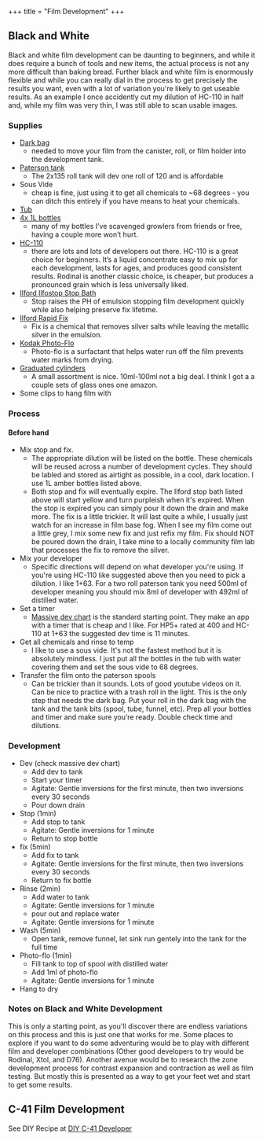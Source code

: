+++
title = "Film Development"
+++

## Black and White

Black and white film development can be daunting to beginners, and while it does require a bunch of tools and new items, the actual process is not any more difficult than baking bread. Further black and white film is enormously flexible and while you can really dial in the process to get precisely the results you want, even with a lot of variation you're likely to get useable results. As an example I once accidently cut my dilution of HC-110 in half and, while my film was very thin, I was still able to scan usable images.

### Supplies

- [Dark bag](https://www.bhphotovideo.com/c/product/1644766-REG)
    - needed to move your film from the canister, roll, or film holder into the development tank.
- [Paterson tank](https://www.bhphotovideo.com/c/product/886586-REG)
    - The 2x135 roll tank will dev one roll of 120 and is affordable
- Sous Vide
    - cheap is fine, just using it to get all chemicals to ~68 degrees - you can ditch this entirely if you have means to heat your chemicals.
- [Tub](https://www.amazon.com/gp/product/B000JCKCQQ/ref=ppx_yo_dt_b_search_asin_title)
- [4x 1L bottles](https://www.bhphotovideo.com/c/product/315918-REG)
    - many of my bottles I’ve scavenged growlers from friends or free, having a couple more won’t hurt.
- [HC-110](https://www.bhphotovideo.com/c/product/1493206-REG)
    - there are lots and lots of developers out there. HC-110 is a great choice for beginners. It’s a liquid concentrate easy to mix up for each development, lasts for ages, and produces good consistent results. Rodinal is another classic choice, is cheaper, but produces a pronounced grain which is less universally liked.
- [Ilford Ilfostop Stop Bath](https://www.bhphotovideo.com/c/product/169348-REG)
    - Stop raises the PH of emulsion stopping film development quickly while also helping preserve fix lifetime.
- [Ilford Rapid Fix](https://www.bhphotovideo.com/c/product/253198-REG)
    - Fix is a chemical that removes silver salts while leaving the metallic silver in the emulsion.
- [Kodak Photo-Flo](https://www.bhphotovideo.com/c/product/28195-REG)
    - Photo-flo is a surfactant that helps water run off the film prevents water marks from drying.
- [Graduated cylinders](https://www.bhphotovideo.com/c/product/448443-REG/Photographers_Formulary_09_0045_Glass_Graduate_25ml.html)
    - A small assortment is nice. 10ml-100ml not a big deal. I think I got a a couple sets of glass ones one amazon.
- Some clips to hang film with

### Process

#### Before hand

- Mix stop and fix.
    - The appropriate dilution will be listed on the bottle. These chemicals will be reused across a number of development cycles. They should be labled and stored as airtight as possible, in a cool, dark location. I use 1L amber bottles listed above.
    - Both stop and fix will eventually expire. The Ilford stop bath listed above will start yellow and turn purpleish when it's expired. When the stop is expired you can simply pour it down the drain and make more. The fix is a little trickier. It will last quite a while, I usually just watch for an increase in film base fog. When I see my film come out a little grey, I mix some new fix and just refix my film. Fix should NOT be poured down the drain, I take mine to a locally community film lab that processes the fix to remove the silver.
- Mix your developer
    - Specific directions will depend on what developer you're using. If you're using HC-110 like suggested above then you need to pick a dilution. I like 1+63. For a two roll paterson tank you need 500ml of developer meaning you should mix 8ml of developer with 492ml of distilled water.
- Set a timer
    - [Massive dev chart](https://www.digitaltruth.com/devchart.php) is the standard starting point. They make an app with a timer that is cheap and I like. For HP5+ rated at 400 and HC-110 at 1+63 the suggested dev time is 11 minutes.
- Get all chemicals and rinse to temp
    - I like to use a sous vide. It's not the fastest method but it is absolutely mindless. I just put all the bottles in the tub with water covering them and set the sous vide to 68 degrees.
- Transfer the film onto the paterson spools
    - Can be trickier than it sounds. Lots of good youtube videos on it. Can be nice to practice with a trash roll in the light. This is the only step that needs the dark bag. Put your roll in the dark bag with the tank and the tank bits (spool, tube, funnel, etc).
Prep all your bottles and timer and make sure you’re ready. Double check time and dilutions.

### Development

- Dev (check massive dev chart)
    - Add dev to tank
    - Start your timer
    - Agitate: Gentle inversions for the first minute, then two inversions every 30 seconds
    - Pour down drain
- Stop (1min)
    - Add stop to tank
    - Agitate: Gentle inversions for 1 minute
    - Return to stop bottle
- fix (5min)
    - Add fix to tank
    - Agitate: Gentle inversions for the first minute, then two inversions every 30 seconds
    - Return to fix bottle
- Rinse (2min)
    - Add water to tank
    - Agitate: Gentle inversions for 1 minute
    - pour out and replace water
    - Agitate: Gentle inversions for 1 minute
- Wash (5min)
    - Open tank, remove funnel, let sink run gentely into the tank for the full time
- Photo-flo (1min)
    - Fill tank to top of spool with distilled water
    - Add 1ml of photo-flo
    - Agitate: Gentle inversions for 1 minute
- Hang to dry

### Notes on Black and White Development

This is only a starting point, as you'll discover there are endless variations on this process and this is just one that works for me. Some places to explore if you want to do some adventuring would be to play with different film and developer combinations (Other good developers to try would be Rodinal, Xtol, and D76). Another avenue would be to research the zone development process for contrast expansion and contraction as well as film testing. But mostly this is presented as a way to get your feet wet and start to get some results.

## C-41 Film Development

See DIY Recipe at [DIY C-41 Developer](@/wiki/diy_c41_developer.md)
